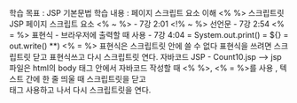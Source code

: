 학습 목표 : JSP 기본문법
학습 내용 : 페이지 스크립트 요소 이해
           <%  %> 스크립트릿
           JSP 페이지 스크립트 요소 <% ~ %> - 7강 2:01
           <!% ~ %> 선언문 - 7강 2:54
           <% = %> 표현식 - 브라우저에 출력할 때 사용 - 7강 4:04
               = System.out.print() = ${} = out.write()
               **) <% = %> 표현식은 스크립트릿 안에 쓸 수 없다
                   표현식을 쓰려면 스크립트릿 닫고 표현식쓰고 다시 스크립트릿 연다.
                   자바코드 JSP - Count10.jsp
--> jsp 파일은 html의 body 태그 안에서 자바코드 작성할 때 <% %>, <% = %>를 사용 , 텍스트 간에 한 줄 띄울 때 스크립트릿을 닫고 <br>태그 사용하고 나서 다시 스크립트릿을 연다.
           